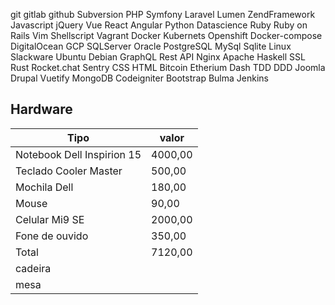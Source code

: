 git
gitlab
github
Subversion
PHP
Symfony
Laravel
Lumen
ZendFramework
Javascript
jQuery
Vue
React
Angular
Python
Datascience
Ruby
Ruby on Rails
Vim
Shellscript
Vagrant
Docker
Kubernets
Openshift
Docker-compose
DigitalOcean
GCP
SQLServer
Oracle
PostgreSQL
MySql
Sqlite
Linux
Slackware
Ubuntu
Debian
GraphQL
Rest API
Nginx
Apache
Haskell
SSL
Rust
Rocket.chat
Sentry
CSS
HTML
Bitcoin
Etherium
Dash
TDD
DDD
Joomla
Drupal
Vuetify
MongoDB
Codeigniter
Bootstrap
Bulma
Jenkins



## Hardware
|Tipo|valor|
-----|-----|
|Notebook Dell Inspirion 15 | 4000,00 |  
|Teclado Cooler Master| 500,00  |
|Mochila Dell | 180,00  |
|Mouse | 90,00  |
|Celular Mi9 SE | 2000,00 | 
|Fone de ouvido | 350,00  |
| Total | 7120,00 |
|cadeira||
|mesa||



